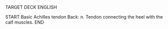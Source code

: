 TARGET DECK
ENGLISH

START
Basic
Achilles tendon
Back: n. Tendon connecting the heel with the calf muscles.
END
